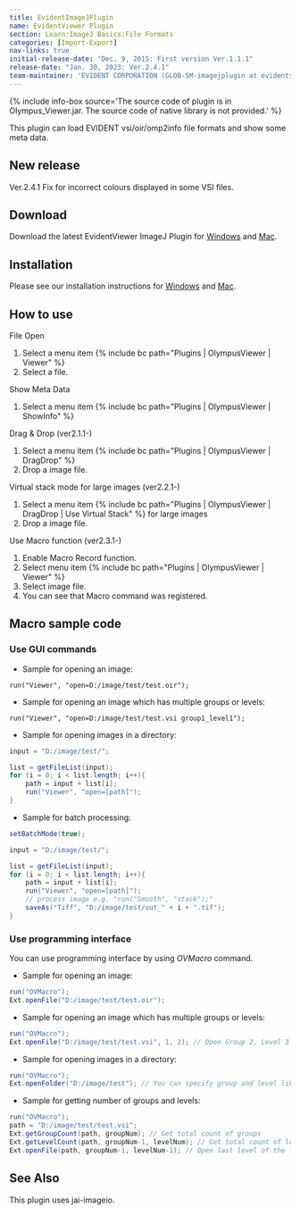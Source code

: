 ```yaml
---
title: EvidentImageJPlugin
name: EvidentViewer Plugin
section: Learn:ImageJ Basics:File Formats
categories: [Import-Export]
nav-links: true
initial-release-date: "Dec. 9, 2015: First version Ver.1.1.1"
release-date: "Jan. 30, 2023: Ver.2.4.1"
team-maintainer: 'EVIDENT CORPORATION (GLOB-SM-imagejplugin at evidentscientific.com)'
---
```


{% include info-box source='The source code of plugin is in Olympus_Viewer.jar. The source code of native library is not provided.' %}

This plugin can load EVIDENT vsi/oir/omp2info file formats and show some meta data.

## New release 
  Ver.2.4.1 Fix for incorrect colours displayed in some VSI files.

## Download
  Download the latest EvidentViewer ImageJ Plugin for [Windows](https://evidentscientific.com/en/downloads?product=ImageJ&type=Software) and [Mac](https://evidentscientific.com/en/downloads?product=ImageJ&type=Software).

## Installation
  Please see our installation instructions for [Windows](https://github.com/evident-imagejplugin/evident-viewer-guide/blob/main/EvidentViewer_Installation_Guide_win.md) and [Mac](https://github.com/evident-imagejplugin/evident-viewer-guide/blob/main/EvidentViewer_Installation_Guide_mac.md).

## How to use

File Open

1.  Select a menu item {% include bc path="Plugins | OlympusViewer | Viewer" %}
2.  Select a file.

Show Meta Data

1.  Select a menu item {% include bc path="Plugins | OlympusViewer | ShowInfo" %}

Drag & Drop (ver2.1.1-)

1.  Select a menu item {% include bc path="Plugins | OlympusViewer | DragDrop" %}
2.  Drop a image file.

Virtual stack mode for large images (ver2.2.1-)

1.  Select a menu item {% include bc path="Plugins | OlympusViewer | DragDrop | Use Virtual Stack" %} for large images
2.  Drop a image file.

Use Macro function (ver2.3.1-)

1.  Enable Macro Record function.
2.  Select menu item {% include bc path="Plugins | OlympusViewer | Viewer" %}
3.  Select image file.
4.  You can see that Macro command was registered.

## Macro sample code

### Use GUI commands

-   Sample for opening an image:

`run("Viewer", "open=D:/image/test/test.oir");`

- Sample for opening an image which has multiple groups or levels:

`run("Viewer", "open=D:/image/test/test.vsi group1_level1");`

- Sample for opening images in a directory:

```java
input = "D:/image/test/";

list = getFileList(input);
for (i = 0; i < list.length; i++){
	path = input + list[i];
	run("Viewer", "open=[path]");
}
```

-    Sample for batch processing:

```java
setBatchMode(true);

input = "D:/image/test/";

list = getFileList(input);
for (i = 0; i < list.length; i++){
	path = input + list[i];
	run("Viewer", "open=[path]");
	// process image e.g. "run("Smooth", "stack");"
	saveAs("Tiff", "D:/image/test/out_" + i + ".tif");
}
```

### Use programming interface

You can use programming interface by using *OVMacro* command.

-   Sample for opening an image:

```java
run("OVMacro");
Ext.openFile("D:/image/test/test.oir");
```

-   Sample for opening an image which has multiple groups or levels:


```java
run("OVMacro");
Ext.openFile("D:/image/test/test.vsi", 1, 2); // Open Group 2, Level 3
```

-   Sample for opening images in a directory:

```java
run("OVMacro");
Ext.openFolder("D:/image/test"); // You can specify group and level like as openFile
```

-   Sample for getting number of groups and levels:

```java
run("OVMacro");
path = "D:/image/test/test.vsi";
Ext.getGroupCount(path, groupNum); // Get total count of groups
Ext.getLevelCount(path, groupNum-1, levelNum); // Get total count of levels
Ext.openFile(path, groupNum-1, levelNum-1); // Open last level of the last group
```

## See Also

This plugin uses jai-imageio.
